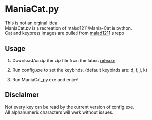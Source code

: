# ManiaCat.py
This is not an orginal idea.\
ManiaCat.py is a recreation of [malad1211/Mania-Cat](https://github.com/malad1211/Mania-Cat) in python.\
Cat and keypress images are pulled from [malad1211](https://github.com/malad1211)'s repo


## Usage
1. Download/unzip the zip file from the latest [release](https://github.com/LiskIsBest/Mania-Cat-Py/releases/tag/Latest)

2. Run config.exe to set the keybinds. (default keybinds are: d, f, j, k)

3. Run ManiaCat_py.exe and enjoy!

## Disclaimer
Not every key can be read by the current version of config.exe.\
All alphanumeric characters will work without issues.
